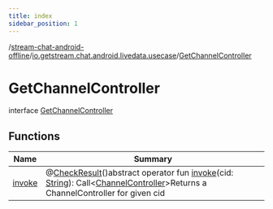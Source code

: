 ```yaml
---
title: index
sidebar_position: 1
---
```

/[stream-chat-android-offline](../../index.md)/[io.getstream.chat.android.livedata.usecase](../index.md)/[GetChannelController](index.md)  
  
  
  
# GetChannelController  
interface [GetChannelController](index.md)  
  
## Functions  
  
|  Name |  Summary | 
|---|---|
| <a name="io.getstream.chat.android.livedata.usecase/GetChannelController/invoke/#kotlin.String/PointingToDeclaration/"></a>[invoke](invoke.md)| <a name="io.getstream.chat.android.livedata.usecase/GetChannelController/invoke/#kotlin.String/PointingToDeclaration/"></a>@[CheckResult](https://developer.android.com/reference/kotlin/androidx/annotation/CheckResult.html)()abstract operator fun [invoke](invoke.md)(cid: [String](https://kotlinlang.org/api/latest/jvm/stdlib/kotlin/-string/index.html)): Call&lt;[ChannelController](../../io.getstream.chat.android.livedata.controller/ChannelController/index.md)&gt;Returns a ChannelController for given cid|

